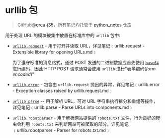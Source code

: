# urllib 包
> GitHub@[orca-j35](https://github.com/orca-j35)，所有笔记均托管于 [python_notes](https://github.com/orca-j35/python_notes) 仓库

用于处理 URL 的模块被集中放置在标准库中的 `urllib` 包中:

- [`urllib.request`](https://docs.python.org/3/library/urllib.request.html#module-urllib.request) - 用于打开并读取 URL，详见笔记﹝urllib.request - Extensible library for opening URLs.md﹞

  为了遵守标准的消息格式，通过 POST 发送的二进制数据应首先使用 [`base64`](https://pymotw.com/3/base64/index.html#module-base64) 进行编码，因此 HTTP POST 请求通常会使用 `urllib` 进行"表单编码(*form* *encoded*)"

- [`urllib.error`](https://docs.python.org/3/library/urllib.error.html#module-urllib.error) - 包含由 `urllib.request` 抛出的异常，详见笔记﹝urllib.error - Exception classes raised by urllib.request.md﹞

- [`urllib.parse`](https://docs.python.org/3/library/urllib.parse.html#module-urllib.parse) -- 用于解析 URL，可对 URL 字符串执行拆分和重组等操作，详见笔记﹝urllib.parse - Parse URLs into components.md﹞

- [`urllib.robotparser`](https://docs.python.org/3/library/urllib.robotparser.html#module-urllib.robotparser) - 用于解析网站提供的 `robots.txt` 文件，行为良好的爬虫会利用 `robots.txt` 来判断网站可被爬取的部分。详见笔记﹝urllib.robotparser - Parser for robots.txt.md﹞



